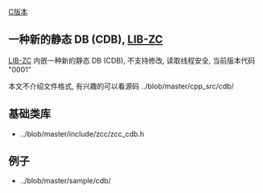 
[C版本](./cdb.md)

## 一种新的静态 DB (CDB), [LIB-ZC](./README.md)

[LIB-ZC](./README.md) 内嵌一种新的静态 DB (CDB),
不支持修改, 读取线程安全, 当前版本代码 "0001"

本文不介绍文件格式, 有兴趣的可以看源码 ../blob/master/cpp_src/cdb/

## 基础类库

* ../blob/master/include/zcc/zcc_cdb.h

## 例子

* ../blob/master/sample/cdb/

